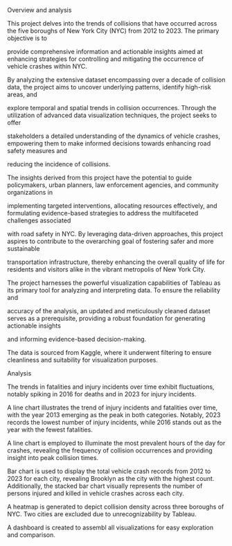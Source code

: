 Overview and analysis

This project delves into the trends of collisions that have occurred across the five boroughs of New York City (NYC) from 2012 to 2023. The primary objective is to 

provide comprehensive information and actionable insights aimed at enhancing strategies for controlling and mitigating the occurrence of vehicle crashes within NYC.


By analyzing the extensive dataset encompassing over a decade of collision data, the project aims to uncover underlying patterns, identify high-risk areas, and 

explore temporal and spatial trends in collision occurrences. Through the utilization of advanced data visualization techniques, the project seeks to offer 

stakeholders a detailed understanding of the dynamics of vehicle crashes, empowering them to make informed decisions towards enhancing road safety measures and 

reducing the incidence of collisions.


The insights derived from this project have the potential to guide policymakers, urban planners, law enforcement agencies, and community organizations in 

implementing targeted interventions, allocating resources effectively, and formulating evidence-based strategies to address the multifaceted challenges associated 

with road safety in NYC. By leveraging data-driven approaches, this project aspires to contribute to the overarching goal of fostering safer and more sustainable 

transportation infrastructure, thereby enhancing the overall quality of life for residents and visitors alike in the vibrant metropolis of New York City.


The project harnesses the powerful visualization capabilities of Tableau as its primary tool for analyzing and interpreting data. To ensure the reliability and 

accuracy of the analysis, an updated and meticulously cleaned dataset serves as a prerequisite, providing a robust foundation for generating actionable insights 

and informing evidence-based decision-making.


The data is sourced from Kaggle, where it underwent filtering to ensure cleanliness and suitability for visualization purposes.

Analysis

The trends in fatalities and injury incidents over time exhibit fluctuations, notably spiking in 2016 for deaths and in 2023 for injury incidents. 

A line chart illustrates the trend of injury incidents and fatalities over time, with the year 2013 emerging as the peak in both categories. Notably, 2023 records the lowest number of injury incidents, while 2016 stands out as the year with the fewest fatalities.

A line chart is employed to illuminate the most prevalent hours of the day for crashes, revealing the frequency of collision occurrences and providing insight into peak collision times.

Bar chart is used to display the total vehicle crash records from 2012 to 2023 for each city, revealing Brooklyn as the city with the highest count. Additionally, the stacked bar chart visually represents the number of persons injured and killed in vehicle crashes across each city. 

A heatmap is generated to depict collision density across three boroughs of NYC. Two cities are excluded due to unrecognizability by Tableau.

A dashboard is created to assembl all visualizations for easy exploration and comparison.

